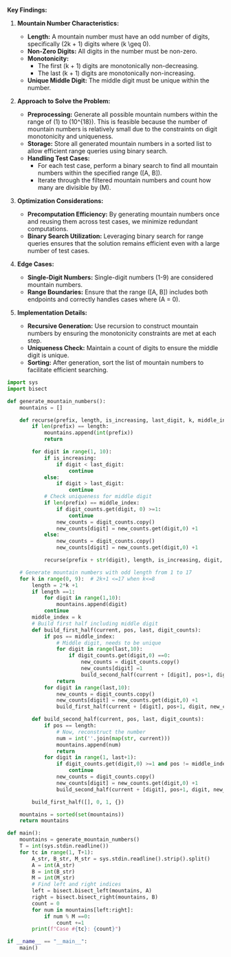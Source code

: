 **Key Findings:**

1. **Mountain Number Characteristics:**
   - **Length:** A mountain number must have an odd number of digits, specifically \(2k + 1\) digits where \(k \geq 0\).
   - **Non-Zero Digits:** All digits in the number must be non-zero.
   - **Monotonicity:**
     - The first \(k + 1\) digits are monotonically non-decreasing.
     - The last \(k + 1\) digits are monotonically non-increasing.
   - **Unique Middle Digit:** The middle digit must be unique within the number.

2. **Approach to Solve the Problem:**
   - **Preprocessing:** Generate all possible mountain numbers within the range of \(1\) to \(10^{18}\). This is feasible because the number of mountain numbers is relatively small due to the constraints on digit monotonicity and uniqueness.
   - **Storage:** Store all generated mountain numbers in a sorted list to allow efficient range queries using binary search.
   - **Handling Test Cases:**
     - For each test case, perform a binary search to find all mountain numbers within the specified range \([A, B]\).
     - Iterate through the filtered mountain numbers and count how many are divisible by \(M\).

3. **Optimization Considerations:**
   - **Precomputation Efficiency:** By generating mountain numbers once and reusing them across test cases, we minimize redundant computations.
   - **Binary Search Utilization:** Leveraging binary search for range queries ensures that the solution remains efficient even with a large number of test cases.

4. **Edge Cases:**
   - **Single-Digit Numbers:** Single-digit numbers (1-9) are considered mountain numbers.
   - **Range Boundaries:** Ensure that the range \([A, B]\) includes both endpoints and correctly handles cases where \(A = 0\).

5. **Implementation Details:**
   - **Recursive Generation:** Use recursion to construct mountain numbers by ensuring the monotonicity constraints are met at each step.
   - **Uniqueness Check:** Maintain a count of digits to ensure the middle digit is unique.
   - **Sorting:** After generation, sort the list of mountain numbers to facilitate efficient searching.

```python
import sys
import bisect

def generate_mountain_numbers():
    mountains = []

    def recurse(prefix, length, is_increasing, last_digit, k, middle_index, digit_counts):
        if len(prefix) == length:
            mountains.append(int(prefix))
            return

        for digit in range(1, 10):
            if is_increasing:
                if digit < last_digit:
                    continue
            else:
                if digit > last_digit:
                    continue
            # Check uniqueness for middle digit
            if len(prefix) == middle_index:
                if digit_counts.get(digit, 0) >=1:
                    continue
                new_counts = digit_counts.copy()
                new_counts[digit] = new_counts.get(digit,0) +1
            else:
                new_counts = digit_counts.copy()
                new_counts[digit] = new_counts.get(digit,0) +1

            recurse(prefix + str(digit), length, is_increasing, digit, k, middle_index, new_counts)

    # Generate mountain numbers with odd length from 1 to 17
    for k in range(0, 9):  # 2k+1 <=17 when k<=8
        length = 2*k +1
        if length ==1:
            for digit in range(1,10):
                mountains.append(digit)
            continue
        middle_index = k
        # Build first half including middle digit
        def build_first_half(current, pos, last, digit_counts):
            if pos == middle_index:
                # Middle digit, needs to be unique
                for digit in range(last,10):
                    if digit_counts.get(digit,0) ==0:
                        new_counts = digit_counts.copy()
                        new_counts[digit] =1
                        build_second_half(current + [digit], pos+1, digit, new_counts)
                return
            for digit in range(last,10):
                new_counts = digit_counts.copy()
                new_counts[digit] = new_counts.get(digit,0) +1
                build_first_half(current + [digit], pos+1, digit, new_counts)

        def build_second_half(current, pos, last, digit_counts):
            if pos == length:
                # Now, reconstruct the number
                num = int(''.join(map(str, current)))
                mountains.append(num)
                return
            for digit in range(1, last+1):
                if digit_counts.get(digit,0) >=1 and pos != middle_index:
                    continue
                new_counts = digit_counts.copy()
                new_counts[digit] = new_counts.get(digit,0) +1
                build_second_half(current + [digit], pos+1, digit, new_counts)

        build_first_half([], 0, 1, {})

    mountains = sorted(set(mountains))
    return mountains

def main():
    mountains = generate_mountain_numbers()
    T = int(sys.stdin.readline())
    for tc in range(1, T+1):
        A_str, B_str, M_str = sys.stdin.readline().strip().split()
        A = int(A_str)
        B = int(B_str)
        M = int(M_str)
        # Find left and right indices
        left = bisect.bisect_left(mountains, A)
        right = bisect.bisect_right(mountains, B)
        count = 0
        for num in mountains[left:right]:
            if num % M ==0:
                count +=1
        print(f"Case #{tc}: {count}")

if __name__ == "__main__":
    main()
```